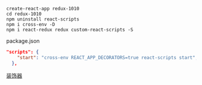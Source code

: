 ```
create-react-app redux-1010
cd redux-1010
npm uninstall react-scripts
npm i cross-env -D
npm i react-redux redux custom-react-scripts -S
```

package.json

```json
"scripts": {
    "start": "cross-env REACT_APP_DECORATORS=true react-scripts start",
  },
```

[装饰器](http://es6.ruanyifeng.com/#docs/decorator)